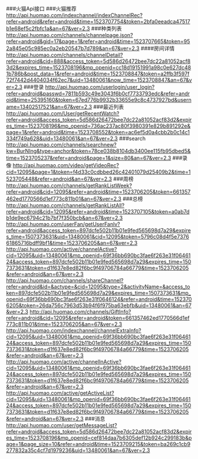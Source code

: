###火猫Api接口
###火猫推荐
http://api.huomao.com/indexchannel/indexChannelRec?refer=android&refer=android&time=1523707754&token=2bfa0eeadca47517b1e68ef5c2fbfc1a&an=67&ver=2.3
###种类列表
http://api.huomao.com/channels/channelpage.json?refer=android&gid=17&page=1&refer=android&time=1523707665&token=952a845e05c985ec0a2eb20547b7d789&an=67&ver=2.3 
####房间详情 
http://api.huomao.com/channels/channelDetail?refer=android&cid=888&access_token=5d586d26472bee7dc22a81052acf83d2&expires_time=1523708196&mp_openid=cc18d19151991a98c0e627dc481b786b&post_data=1&refer=android&time=1523708847&token=a2ffb3f597f72f7442d4404034f62ec7&uid=13480061&now_time=1523708847&an=67&ver=2.3
###登录
http://api.huomao.com/userlogin/user_login?refer=android&passwd=7811b593c49e3043f6b0cf7733793edc&refer=android&time=25395160&token=67ed776b9932b33655e9c8c4737927bd&username=13402517521&an=67&ver=2.3
###最近列表
http://api.huomao.com/User/getRecentWatch?refer=android&access_token=5d586d26472bee7dc22a81052acf83d2&expires_time=1523708196&mp_openid=736ac237ac80f3980391e829b891292e&page=1&refer=android&time=1523708552&token=ac6ef5d0a4cbb2b0c14c1334f749a628&uid=13480061&an=67&ver=2.3
###search
http://api.huomao.com/channels/searchnew?kw=BurNIng&type=anchor&token=78ce038b8104db3400ee115fb95dbed5&time=1523705237&refer=android&page=1&size=80&an=67&ver=2.3
###录像
http://api.huomao.com/video/getVideoRec?cid=12095&page=1&token=f4d33c0cdbbed26c42401079d25409b2&time=1523705448&refer=android&an=67&ver=2.3
###周榜
http://api.huomao.com/channels/getRankListWeek?refer=android&cid=12095&refer=android&time=1523706205&token=661357462ed1770566d1ef773c811b01&an=67&ver=2.3
###总榜
http://api.huomao.com/channels/getRankListAll?refer=android&cid=12095&refer=android&time=1523707105&token=a0ab7db1de9ec6794c21b7bf7f350bcb&an=67&ver=2.3
http://api.huomao.com/userFan/getUserFanlv?refer=android&access_token=897dcfe502b11b01e9fed565698d7a29&expires_time=1507373631&uid=13480061&cid=12095&token=5796c08d4f5e737661865716bdff9bf1&time=1523706205&an=67&ver=2.3
http://api.huomao.com/active/channelActive?cid=12095&uid=13480061&mp_openid=69f36bb690bc3fae6f263e31f0646124&access_token=897dcfe502b11b01e9fed565698d7a29&expires_time=1507373631&token=d1f637e8ed82f6bc9f49706784a66779&time=1523706205&refer=android&an=67&ver=2.3
http://api.huomao.com/channels/shareChannel?refer=android&id=&actype=&cid=12095&type=2&activityName=&access_token=897dcfe502b11b01e9fed565698d7a29&expires_time=1507373631&mp_openid=69f36bb690bc3fae6f263e31f0646124&refer=android&time=1523706205&token=26da756c7963d53b94f6f975ba63ebfb&uid=13480061&an=67&ver=2.3
http://api.huomao.com/channels/GiftInfo?refer=android&cid=12095&refer=android&token=661357462ed1770566d1ef773c811b01&time=1523706205&an=67&ver=2.3
http://api.huomao.com/indexchannel/channelExtraInfo?cid=12095&uid=13480061&mp_openid=69f36bb690bc3fae6f263e31f0646124&access_token=897dcfe502b11b01e9fed565698d7a29&expires_time=1507373631&token=d1f637e8ed82f6bc9f49706784a66779&time=1523706205&refer=android&an=67&ver=2.3
http://api.huomao.com/active/channelInActive?cid=12095&uid=13480061&mp_openid=69f36bb690bc3fae6f263e31f0646124&access_token=897dcfe502b11b01e9fed565698d7a29&expires_time=1507373631&token=d1f637e8ed82f6bc9f49706784a66779&time=1523706205&refer=android&an=67&ver=2.3
http://api.huomao.com/active/getActiveList?cid=12095&uid=13480061&mp_openid=69f36bb690bc3fae6f263e31f0646124&access_token=897dcfe502b11b01e9fed565698d7a29&expires_time=1507373631&token=d1f637e8ed82f6bc9f49706784a66779&time=1523706205&refer=android&an=67&ver=2.3
###消息
http://api.huomao.com/user/getMessageList?refer=android&access_token=5d586d26472bee7dc22a81052acf83d2&expires_time=1523708196&mp_openid=cef814daa7b6305def12b924c299183b&page=1&page_size=10&refer=android&time=1523709215&token=ba269c1cb9277832a35c4cf7d1979236&uid=13480061&an=67&ver=2.3